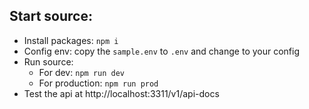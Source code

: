 ## Start source:
- Install packages: ``npm i``
- Config env: copy the `sample.env` to `.env` and change to your config
- Run source:
  + For dev: ``npm run dev``
  + For production: ``npm run prod``
- Test the api at http://localhost:3311/v1/api-docs